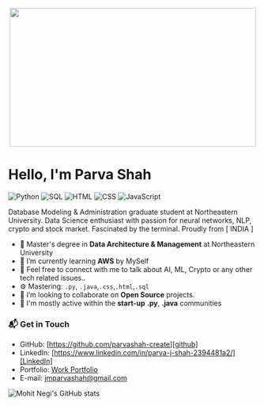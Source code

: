<p align="center">
<img src="https://www.icegif.com/wp-content/uploads/2022/05/icegif-1169.gif"  height="280" width="498"/>
</ p>

# Hello, I'm Parva Shah

![Python](https://img.shields.io/badge/Python-Advance-orange)
![SQL](https://img.shields.io/badge/SQL-Advance-green)
![HTML](https://img.shields.io/badge/HTML-Advance-blue)
![CSS](https://img.shields.io/badge/CSS-Advance-red)
![JavaScript](https://img.shields.io/badge/JavaScript-Intermediate-yellow)

Database Modeling & Administration graduate student at Northeastern University. Data Science enthusiast with passion for neural networks, NLP, crypto and stock market. Fascinated by the terminal.  Proudly from [ INDIA ]

- 🔭 Master's degree in **Data Architecture & Management** at Northeastern University
- 🌱 I’m currently learning **AWS** by MySelf
- 🔗 Feel free to connect with me to talk about AI, ML, Crypto or any other tech related issues..
- ⚙️ Mastering: `.py`, `.java`,`.css`,`.html`,`.sql`
- 👯 I’m looking to collaborate on **Open Source** projects.
- 💬 I'm mostly active within the **start-up** **.py**, **.java** communities

### 📬 Get in Touch

- GitHub: [https://github.com/parvashah-create][github]
- LinkedIn: [https://www.linkedin.com/in/parva-j-shah-2394481a2/][LinkedIn]
- Portfolio: [Work Portfolio](https://parvasite.onrender.com/)
- E-mail: jmparvashah@gmail.com

![Mohit Negi's GitHub stats](https://github-readme-stats.vercel.app/api?username=Negi97Mohit&show_icons=true&theme=dracula)

[github]: https://github.com/Negi97Mohit
[site]: https://federico-dondi.github.io
